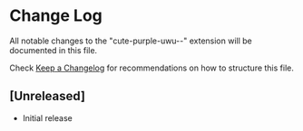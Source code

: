 # Change Log

All notable changes to the "cute-purple-uwu--" extension will be documented in this file.

Check [Keep a Changelog](http://keepachangelog.com/) for recommendations on how to structure this file.

## [Unreleased]

- Initial release
